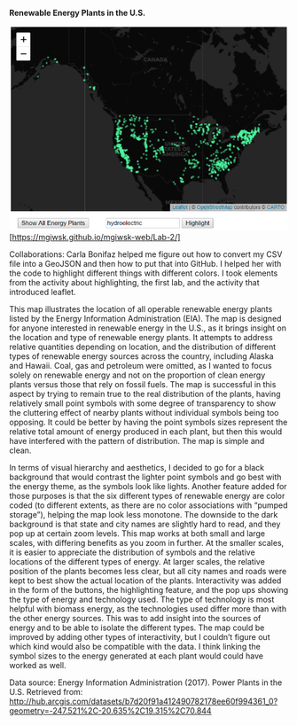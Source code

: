 <b> Renewable Energy Plants in the U.S. </b>

![alt text](https://github.com/mgiwsk/mgiwsk-web/blob/master/Lab-2/finalSS.PNG "Hydroelectric Plants")
[https://mgiwsk.github.io/mgiwsk-web/Lab-2/]

Collaborations: Carla Bonifaz helped me figure out how to convert my CSV file into a GeoJSON and then how to put that into GitHub. I helped her with the code to highlight different things with different colors. I took elements from the activity about highlighting, the first lab, and the activity that introduced leaflet. 

This map illustrates the location of all operable renewable energy plants listed by the Energy Information Administration (EIA). The map is designed for anyone interested in renewable energy in the U.S., as it brings insight on the location and type of renewable energy plants. It attempts to address relative quantities depending on location, and the distribution of different types of renewable energy sources across the country, including Alaska and Hawaii. Coal, gas and petroleum were omitted, as I wanted to focus solely on renewable energy and not on the proportion of clean energy plants versus those that rely on fossil fuels. The map is successful in this aspect by trying to remain true to the real distribution of the plants, having relatively small point symbols with some degree of transparency to show the cluttering effect of nearby plants without individual symbols being too opposing. It could be better by having the point symbols sizes represent the relative total amount of energy produced in each plant, but then this would have interfered with the pattern of distribution. The map is simple and clean. 

In terms of visual hierarchy and aesthetics, I decided to go for a black background that would contrast the lighter point symbols and go best with the energy theme, as the symbols look like lights. Another feature added for those purposes is that the six different types of renewable energy are color coded (to different extents, as there are no color associations with “pumped storage”), helping the map look less monotone. The downside to the dark background is that state and city names are slightly hard to read, and they pop up at certain zoom levels. This map works at both small and large scales, with differing benefits as you zoom in further. At the smaller scales, it is easier to appreciate the distribution of symbols and the relative locations of the different types of energy. At larger scales, the relative position of the plants becomes less clear, but all city names and roads were kept to best show the actual location of the plants. Interactivity was added in the form of the buttons, the highlighting feature, and the pop ups showing the type of energy and technology used. The type of technology is most helpful with biomass energy, as the technologies used differ more than with the other energy sources. This was to add insight into the sources of energy and to be able to isolate the different types. 
The map could be improved by adding other types of interactivity, but I couldn’t figure out which kind would also be compatible with the data. I think linking the symbol sizes to the energy generated at each plant would could have worked as well. 

Data source: 
Energy Information Administration (2017). Power Plants in the U.S. Retrieved from: http://hub.arcgis.com/datasets/b7d20f91a412490782178ee60f994361_0?geometry=-247.521%2C-20.635%2C19.315%2C70.844 


